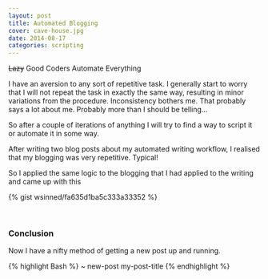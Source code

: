 ```yaml
---
layout: post
title: Automated Blogging
cover: cave-house.jpg
date: 2014-08-17
categories: scripting
---
```



<s>Lazy</s> Good Coders Automate Everything

I have an aversion to any sort of repetitive task. I generally start to worry that I will not repeat the task in exactly the same way, resulting in minor variations from the procedure. Inconsistency bothers me. That probably says a lot about me. Probably more than I should be telling...

So after a couple of iterations of anything I will try to find a way to script it or automate it in some way.

After writing two blog posts about my automated writing workflow, I realised that my blogging was very repetitive. Typical!

So I applied the same logic to the blogging that I had applied to the writing and came up with this

{% gist wsinned/fa635d1ba5c333a33352 %}

<br/>

### Conclusion

Now I have a nifty  method of getting a new post up and running.

{% highlight Bash %}
~ new-post my-post-title
{% endhighlight %}
